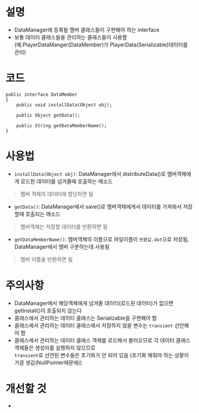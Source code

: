 # 설명
- DataManager에 등록될 멤버 클래스들이 구현해야 하는 interface
- 보통 데이터 클래스들을 관리하는 클래스들이 사용함 (예.PlayerDataManger(DataMember)가 PlayerData(Serializable)데이터를 관리)

# 코드
```
public interface DataMember
{
	public void installData(Object obj);
	
	public Object getData();
	
	public String getDataMemberName();
}
```

# 사용법
- `installData(Object obj)`: DataManager에서 distributeData()로 멤버객체에게 로드한 데이터를 넘겨줄때 호출하는 메소드  
> 멤버 객체의 데이터에 할당하면 됨
- `getData()`: DataManager에서 save()로 멤버객체에게서 데이터를 가져와서 저장할때 호출되는 메소드
> 멤버객체는 저장할 데이터를 반환하면 됨
- `getDataMemberName()`: 멤버객체의 이름으로 파일이름이 `반환값.dat`으로 저장됨, DataManager에서 멤버 구분하는데 사용됨
> 멤버 이름을 반환하면 됨

# 주의사항
- DataManager에서 해당객체에게 넘겨줄 데이터(로드된 데이터)가 없으면 getInstall()이 호출되지 않는다
- 클래스에서 관리하는 데이터 클래스는 Serializable을 구현해야 함
- 클래스에서 관리하는 데이터 클래스에서 저장하지 않을 변수는 `transient` 선언해야 함
- 클래스에서 관리하는 데이터 클래스 객체를 로드해서 불러오므로 각 데이터 클래스 객체들은 생성자를 실행하지 않으므로  
`transient`로 선언된 변수들은 초기화가 안 되어 있음 (초기화 해줘야 하는 상황이 가끔 생김(NullPointer때문에))

# 개선할 것
- 
